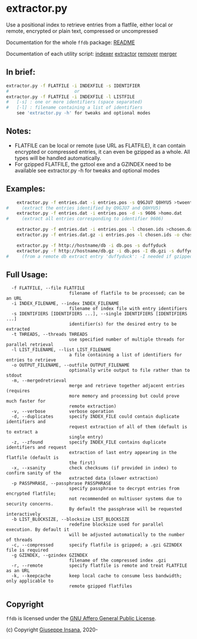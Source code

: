 # extractor.py

Use a positional index to retrieve entries from a flatfile, either local or remote,
encrypted or plain text, compressed or uncompressed

Documentation for the whole `ffdb` package: [README](README.md)

Documentation of each utility script:
[indexer](indexer.md)
[extractor](extractor.md)
[remover](extractor.md)
[merger](merger.md)

## In brief:
```bash
extractor.py -f FLATFILE -i INDEXFILE -s IDENTIFIER
#                         or
extractor.py -f FLATFILE -i INDEXFILE -l LISTFILE
#   [-s] : one or more identifiers (space separated)
#   [-l] : filename containing a list of identifiers
    see 'extractor.py -h' for tweaks and optional modes
```

## Notes:
* FLATFILE can be local or remote (use URL as FLATFILE), it can contain
         encrypted or compressed entries, it can even be gzipped as a whole.
         All types will be handled automatically.
* For gzipped FLATFILE, the gztool exe and a GZINDEX need to be available
         see extractor.py -h for tweaks and optional modes

## Examples:
```bash
    extractor.py -f entries.dat -i entries.pos -s Q9GJU7 Q8HYU5 >twoentries.dat
#     (extract the entries identified by Q9GJU7 and Q8HYU5)
    extractor.py -f entries.dat -i entries.pos -d -s 9606 >homo.dat
#     (extract all entries corresponding to identifier 9606)

    extractor.py -f entries.dat -i entries.pos -l chosen.ids >chosen.dat
    extractor.py -f entries.dat.gz -i entries.pos -l chosen.ids -o chosen.dat

    extractor.py -f http://hostname/db -i db.pos -s duffyduck
    extractor.py -f http://hostname/db.gz -i db.pos -I db.gzi -s duffyduck
#     (from a remote db extract entry 'duffyduck': -I needed if gzipped)
```

## Full Usage:
```
  -f FLATFILE, --file FLATFILE
                        filename of flatfile to be processed; can be an URL
  -i INDEX_FILENAME, --index INDEX_FILENAME
                        filename of index file with entry identifiers
  -s IDENTIFIERS [IDENTIFIERS ...], --single IDENTIFIERS [IDENTIFIERS ...]
                        identifier(s) for the desired entry to be extracted
  -t THREADS, --threads THREADS
                        use specified number of multiple threads for parallel retrieval
  -l LIST_FILENAME, --list LIST_FILENAME
                        a file containing a list of identifiers for entries to retrieve
  -o OUTPUT_FILENAME, --outfile OUTPUT_FILENAME
                        optionally write output to file rather than to stdout
  -m, --mergedretrieval
                        merge and retrieve together adjacent entries (requires
                        more memory and processing but could prove much faster for
                        remote extraction)
  -v, --verbose         verbose operation
  -d, --duplicates      specify INDEX_FILE could contain duplicate identifiers and
                        request extraction of all of them (default is to extract a
                        single entry)
  -z, --zfound          specify INDEX_FILE contains duplicate identifiers and request
                        extraction of last entry appearing in the flatfile (default is
                        the first)
  -x, --xsanity         check checksums (if provided in index) to confirm sanity of the
                        extracted data (slower extraction)
  -p PASSPHRASE, --passphrase PASSPHRASE
                        specify passphrase to decrypt entries from encrypted flatfile;
                        not recommended on multiuser systems due to security concerns.
                        By default the passphrase will be requested interactively
  -b LIST_BLOCKSIZE, --blocksize LIST_BLOCKSIZE
                        redefine blocksize used for parallel execution. By default it
                        will be adjusted automatically to the number of threads
  -c, --compressed      specify flatfile is gzipped; a .gzi GZINDEX file is required
  -g GZINDEX, --gzindex GZINDEX
                        filename of the compressed index .gzi
  -r, --remote          specify flatfile is remote and treat FLATFILE as an URL
  -k, --keepcache       keep local cache to consume less bandwidth; only applicable to
                        remote gzipped flatfiles
```

## Copyright

`ffdb` is licensed under the [GNU Affero General Public License](https://choosealicense.com/licenses/agpl-3.0/).

(c) Copyright [Giuseppe Insana](http://insana.net), 2020-
